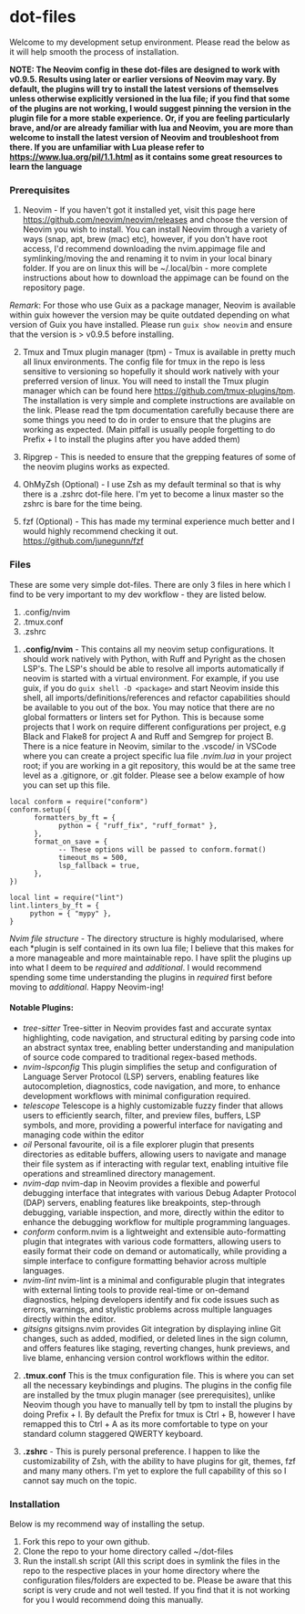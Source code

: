 # dot-files
Welcome to my development setup environment. Please read the below as it will help smooth the process of installation.

**NOTE: The Neovim config in these dot-files are designed to work with v0.9.5. Results using later or earlier versions of Neovim may vary. By default, the plugins will try to install the latest versions of themselves unless otherwise explicitly versioned in the lua file; if you find that some of the plugins are not working, I would suggest pinning the version in the plugin file for a more stable experience. Or, if you are feeling particularly brave, and/or are already familiar with lua and Neovim, you are more than welcome to install the latest version of Neovim and troubleshoot from there. If you are unfamiliar with Lua please refer to https://www.lua.org/pil/1.1.html as it contains some great resources to learn the language**

### Prerequisites
1. Neovim - If you haven't got it installed yet, visit this page here https://github.com/neovim/neovim/releases and choose the version of Neovim you wish to install. You can install Neovim through a variety of ways (snap, apt, brew (mac) etc), however, if you don't have root access, I'd recommend downloading the nvim.appimage file and symlinking/moving the and renaming it to nvim in your local binary folder. If you are on linux this will be ~/.local/bin - more complete instructions about how to download the appimage can be found on the repository page.

*Remark*: For those who use Guix as a package manager, Neovim is available within guix however the version may be quite outdated depending on what version of Guix you have installed. Please run ```guix show neovim``` and ensure that the version is > v0.9.5 before installing.

2. Tmux and Tmux plugin manager (tpm) - Tmux is available in pretty much all linux environments. The config file for tmux in the repo is less sensitive to versioning so hopefully it should work natively with your preferred version of linux. You will need to install the Tmux plugin manager which can be found here https://github.com/tmux-plugins/tpm. The installation is very simple and complete instructions are available on the link. Please read the tpm documentation carefully because there are some things you need to do in order to ensure that the plugins are working as expected. (Main pitfall is usually people forgetting to do Prefix + I to install the plugins after you have added them)

3. Ripgrep - This is needed to ensure that the grepping features of some of the neovim plugins works as expected.
   
4. OhMyZsh (Optional) - I use Zsh as my default terminal so that is why there is a .zshrc dot-file here. I'm yet to become a linux master so the zshrc is bare for the time being.
   
5. fzf (Optional) - This has made my terminal experience much better and I would highly recommend checking it out. https://github.com/junegunn/fzf

### Files

These are some very simple dot-files. There are only 3 files in here which I find to be very important to my dev workflow - they are listed below.

1. .config/nvim
2. .tmux.conf
3. .zshrc

1) **.config/nvim** - This contains all my neovim setup configurations. It should work natively with Python, with Ruff and Pyright as the chosen LSP's. The LSP's should be able to resolve all imports automatically if neovim is started with a virtual environment. For example, if you use guix, if you do ```guix shell -D <package>``` and start Neovim inside this shell, all imports/definitions/references and refactor capabilities should be available to you out of the box. You may notice that there are no global formatters or linters set for Python. This is because some projects that I work on require different configurations per project, e.g Black and Flake8 for project A and Ruff and Semgrep for project B. There is a nice feature in Neovim, similar to the .vscode/ in VSCode where you can create a project specific lua file *.nvim.lua* in your project root; if you are working in a git repository, this would be at the same tree level as a .gitignore, or .git folder. Please see a below example of how you can set up this file.
~~~
local conform = require("conform")
conform.setup({
      formatters_by_ft = {
            python = { "ruff_fix", "ruff_format" },
      },
      format_on_save = {
            -- These options will be passed to conform.format()
            timeout_ms = 500,
            lsp_fallback = true,
      },
})

local lint = require("lint")
lint.linters_by_ft = {
     python = { "mypy" },
}
~~~
*Nvim file structure* - The directory structure is highly modularised, where each *plugin is self contained in its own lua file; I believe that this makes for a more manageable and more maintainable repo. I have split the plugins up into what I deem to be *required* and *additional*. I would recommend spending some time understanding the plugins in *required* first before moving to *additional*. Happy Neovim-ing!

#### Notable Plugins:

- *tree-sitter* 
Tree-sitter in Neovim provides fast and accurate syntax highlighting, code navigation, and structural editing by parsing code into an abstract syntax tree, enabling better understanding and manipulation of source code compared to traditional regex-based methods.
- *nvim-lspconfig*
This plugin simplifies the setup and configuration of Language Server Protocol (LSP) servers, enabling features like autocompletion, diagnostics, code navigation, and more, to enhance development workflows with minimal configuration required.
- *telescope*
Telescope is a highly customizable fuzzy finder that allows users to efficiently search, filter, and preview files, buffers, LSP symbols, and more, providing a powerful interface for navigating and managing code within the editor
- *oil*
Personal favourite, oil is a file explorer plugin that presents directories as editable buffers, allowing users to navigate and manage their file system as if interacting with regular text, enabling intuitive file operations and streamlined directory management.
- *nvim-dap*
nvim-dap in Neovim provides a flexible and powerful debugging interface that integrates with various Debug Adapter Protocol (DAP) servers, enabling features like breakpoints, step-through debugging, variable inspection, and more, directly within the editor to enhance the debugging workflow for multiple programming languages.
- *conform*
conform.nvim is a lightweight and extensible auto-formatting plugin that integrates with various code formatters, allowing users to easily format their code on demand or automatically, while providing a simple interface to configure formatting behavior across multiple languages.
- *nvim-lint*
nvim-lint is a minimal and configurable plugin that integrates with external linting tools to provide real-time or on-demand diagnostics, helping developers identify and fix code issues such as errors, warnings, and stylistic problems across multiple languages directly within the editor.
- *gitsigns*
gitsigns.nvim provides Git integration by displaying inline Git changes, such as added, modified, or deleted lines in the sign column, and offers features like staging, reverting changes, hunk previews, and live blame, enhancing version control workflows within the editor.

2) **.tmux.conf** This is the tmux configuration file. This is where you can set all the necessary keybindings and plugins. The plugins in the config file are installed by the tmux plugin manager (see prerequisites), unlike Neovim though you have to manually tell by tpm to install the plugins by doing Prefix + I. By default the Prefix for tmux is Ctrl + B, however I have remapped this to Ctrl + A as its more comfortable to type on your standard column staggered QWERTY keyboard.

3) **.zshrc** - This is purely personal preference. I happen to like the customizability of Zsh, with the ability to have plugins for git, themes, fzf and many many others. I'm yet to explore the full capability of this so I cannot say much on the topic.

### Installation 
Below is my recommend way of installing the setup.
1. Fork this repo to your own github.
2. Clone the repo to your home directory called ~/dot-files
3. Run the install.sh script (All this script does in symlink the files in the repo to the respective places in your home directory where the configuration files/folders are expected to be. Please be aware that this script is very crude and not well tested. If you find that it is not working for you I would recommend doing this manually.

